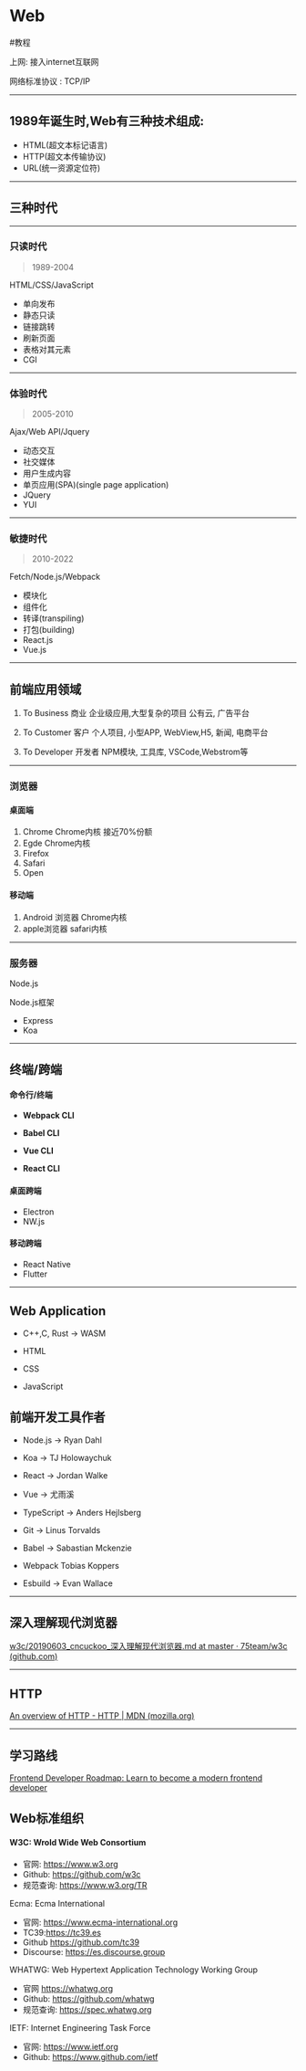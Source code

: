 # Web

#教程

上网: 接入internet互联网

网络标准协议 :
TCP/IP

---

## 1989年诞生时,Web有三种技术组成:

- HTML(超文本标记语言)
- HTTP(超文本传输协议)
- URL(统一资源定位符)

---

## 三种时代
---

### 只读时代

> 1989-2004

HTML/CSS/JavaScript

- 单向发布
- 静态只读
- 链接跳转
- 刷新页面
- 表格对其元素
- CGI

---

### 体验时代

> 2005-2010

Ajax/Web API/Jquery

- 动态交互
- 社交媒体
- 用户生成内容
- 单页应用(SPA)(single page application)
- JQuery
- YUI

---

### 敏捷时代

> 2010-2022

Fetch/Node.js/Webpack

- 模块化
- 组件化
- 转译(transpiling)
- 打包(building)
- React.js
- Vue.js

---

## 前端应用领域

1. To Business 商业
   企业级应用,大型复杂的项目
   公有云, 广告平台

2. To Customer 客户
   个人项目, 小型APP, WebView,H5, 新闻, 电商平台

1. To Developer 开发者
   NPM模块, 工具库, VSCode,Webstrom等

---

### 浏览器

#### 桌面端

1. Chrome Chrome内核 接近70%份额
2. Egde Chrome内核
3. Firefox
4. Safari
5. Open

#### 移动端

1. Android 浏览器 Chrome内核
2. apple浏览器 safari内核

---

### 服务器

Node.js

Node.js框架

- Express
- Koa

---

## 终端/跨端

#### 命令行/终端

- **Webpack CLI**

- **Babel CLI**

- **Vue CLI**

- **React CLI**

#### 桌面跨端

- Electron
- NW.js

#### 移动跨端

- React Native
- Flutter

---

## Web Application

- C++,C, Rust -> WASM

- HTML
- CSS
- JavaScript

## 前端开发工具作者

- Node.js -> Ryan Dahl

- Koa -> TJ Holowaychuk
- React -> Jordan Walke
- Vue -> 尤雨溪
- TypeScript -> Anders Hejlsberg
- Git -> Linus Torvalds
- Babel -> Sabastian Mckenzie
- Webpack Tobias Koppers
- Esbuild -> Evan Wallace

---

## 深入理解现代浏览器

[w3c/20190603_cncuckoo_深入理解现代浏览器.md at master · 75team/w3c (github.com)](https://github.com/75team/w3c/blob/master/articles/20190603_cncuckoo_深入理解现代浏览器.md)


----

## HTTP

[An overview of HTTP - HTTP | MDN (mozilla.org)](https://developer.mozilla.org/en-US/docs/Web/HTTP/Overview)

---

## 学习路线

[Frontend Developer Roadmap: Learn to become a modern frontend developer](https://roadmap.sh/frontend)

## Web标准组织

#### W3C: Wrold Wide Web Consortium

- 官网: https://www.w3.org
- Github: https://github.com/w3c
- 规范查询: https://www.w3.org/TR

Ecma: Ecma International

- 官网: https://www.ecma-international.org
- TC39:https://tc39.es
- Github https://github.com/tc39
- Discourse: https://es.discourse.group

WHATWG: Web Hypertext Application Technology Working Group

- 官网 https://whatwg.org
- Github: https://github.com/whatwg
- 规范查询: https://spec.whatwg.org

IETF: Internet Engineering Task Force

- 官网: https://www.ietf.org
- Github: https://www.github.com/ietf